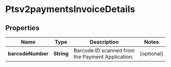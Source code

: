 
# Ptsv2paymentsInvoiceDetails

## Properties
Name | Type | Description | Notes
------------ | ------------- | ------------- | -------------
**barcodeNumber** | **String** | Barcode ID scanned from the Payment Application. |  [optional]



